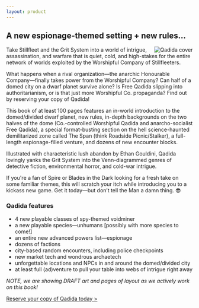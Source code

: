 ```yaml
---
layout: product
---
```


## A new espionage-themed setting + new rules…

<img src="{{ '/assets/img/qadida/cover-bg.jpg' }}" style="float: right; max-width: 33%;" alt="Qadida cover" />

Take Stillfleet and the Grit System into a world of intrigue, assassination, and warfare that is quiet, cold, and high-stakes for the entire network of worlds exploited by the Worshipful Company of Stillfleeters.

What happens when a rival organization—the anarchic Honourable Company—finally takes power from the Worshipful Company? Can half of a domed city on a dwarf planet survive alone? Is Free Qadida slipping into authoritarianism, or is that just more Worshipful Co. propaganda? Find out by reserving your copy of Qadida!

This book of at least 100 pages features an in-world introduction to the domed/divided dwarf planet, new rules, in-depth backgrounds on the two halves of the dome (Co.-controlled Worshipful Qadida and anarcho-socialist Free Qadida), a special format-busting section on the hell science-haunted demilitarized zone called The Span (think Roadside Picnic/Stalker), a full-length espionage-filled venture, and dozens of new encounter blocks.

Illustrated with characteristic lush abandon by Ethan Gouldini, Qadida lovingly yanks the Grit System into the Venn-diagrammed genres of detective fiction, environmental horror, and cold-war intrigue.

If you're a fan of Spire or Blades in the Dark looking for a fresh take on some familiar themes, this will scratch your itch while introducing you to a kickass new game. Get it today—but don’t tell the Man a damn thing. 😎

### Qadida features

- 4 new playable classes of spy-themed voidminer
- a new playable species—unhumans [possibly with more species to come!]
- an entire new advanced powers list—espionage
- dozens of factions
- city-based random encounters, including police checkpoints
- new market tech and wondrous archaetech
- unforgettable locations and NPCs in and around the domed/divided city
- at least full (ad)venture to pull your table into webs of intrigue right away

*NOTE, we are showing DRAFT art and pages of layout as we actively work on this book!*

[Reserve your copy of Qadida today >](https://www.kickstarter.com/projects/wythe/qadida-a-spy-filled-stillfleet-gazetteer)